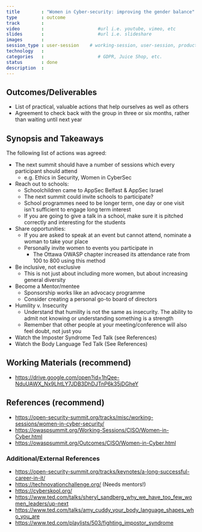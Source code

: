 ```yaml
---
title        : "Women in Cyber-security: improving the gender balance"
type         : outcome
track        :
video        :                    #url i.e. youtube, vimeo, etc
slides       :                    #url i.e. slideshare
images       :
session_type : user-session    # working-session, user-session, product-sesssion
technology   :
categories   :                    # GDPR, Juice Shop, etc.
status       : done
description  :
---
```




## Outcomes/Deliverables 

- List of practical, valuable actions that help ourselves as well as others
- Agreement to check back with the group in three or six months, rather than waiting until next year

## Synopsis and Takeaways 
The following list of actions was agreed:
- The next summit should have a number of sessions which every participant should attend
   - e.g. Ethics in Security, Women in CyberSec
- Reach out to schools:
   - Schoolchildren came to AppSec Belfast & AppSec Israel
   - The next summit could invite schools to participate?
   - School programmes need to be longer term, one day or one visit isn't sufficient to engage long term interest
   - If you are going to give a talk in a school, make sure it is pitched correctly and interesting for the students
- Share opportunities:
   - If you are asked to speak at an event but cannot attend, nominate a woman to take your place
   - Personally invite women to events you participate in 
      - The Ottawa OWASP chapter increased its attendance rate from 100 to 800 using this method
- Be inclusive, not exclusive
   - This is not just about including more women, but about increasing general diversity
- Become a Mentor/mentee
   - Sponsorship works like an advocacy programme
   - Consider creating a personal go-to board of directors
- Humility v. Insecurity
   - Understand that humility is not the same as insecurity.  The ability to admit not knowing or understanding something is a strength
   - Remember that other people at your meeting/conference will also feel doubt, not just you
- Watch the Imposter Syndrome Ted Talk (see References)
- Watch the Body Language Ted Talk (See References)


## Working Materials (recommend)
- https://drive.google.com/open?id=1hQee-NduUAWX_Nx9LhtLY7JDB3DhDJTnP6k35jDGheY

## References (recommend)
- https://open-security-summit.org/tracks/misc/working-sessions/women-in-cyber-security/
- https://owaspsummit.org/Working-Sessions/CISO/Women-in-Cyber.html
- https://owaspsummit.org/Outcomes/CISO/Women-in-Cyber.html

### Additional/External References
- https://open-security-summit.org/tracks/keynotes/a-long-successful-career-in-it/
- https://technovationchallenge.org/ (Needs mentors!)
- https://cyberskool.org/ 
- https://www.ted.com/talks/sheryl_sandberg_why_we_have_too_few_women_leaders/up-next
- https://www.ted.com/talks/amy_cuddy_your_body_language_shapes_who_you_are
- https://www.ted.com/playlists/503/fighting_impostor_syndrome
